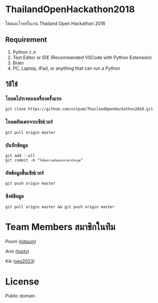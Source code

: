 # ThailandOpenHackathon2018
โค้ดและโจทย์ในงาน Thailand Open Hackathon 2018

## Requirement
1. Python `3.8`
2. Text Editor or IDE (Recommended VSCode with Python Extension)
3. Brain
4. PC, Laptop, iPad, or anything that can run a Python


## วิธีใช้
### โหลดโปรเจคลงเครื่องครั้งแรก
```
git clone https://github.com/nitpum/ThailandOpenHackathon2018.git
```
### โหลดอัพเดทจากเซิฟเวอร์
```
git pull origin master
```
### บันทึกข้อมูล
```
git add --all
git commit -m "ใส่ข้อความอัพเดทภาษาอังกฤษ"
```
### อัพข้อมูลขึ้นเซิฟเวอร์
```
git push origin master
```
### ซิงค์ข้อมูล
```
git pull origin master && git push origin master
```

# Team Members สมาชิกในทีม
Poom ([nitpum](https://github.com/nitpum]))

Arm ([topty](https://github.com/topty))

Kik ([yes2023](https://github.com/yes2023))

# License 
Public domain
